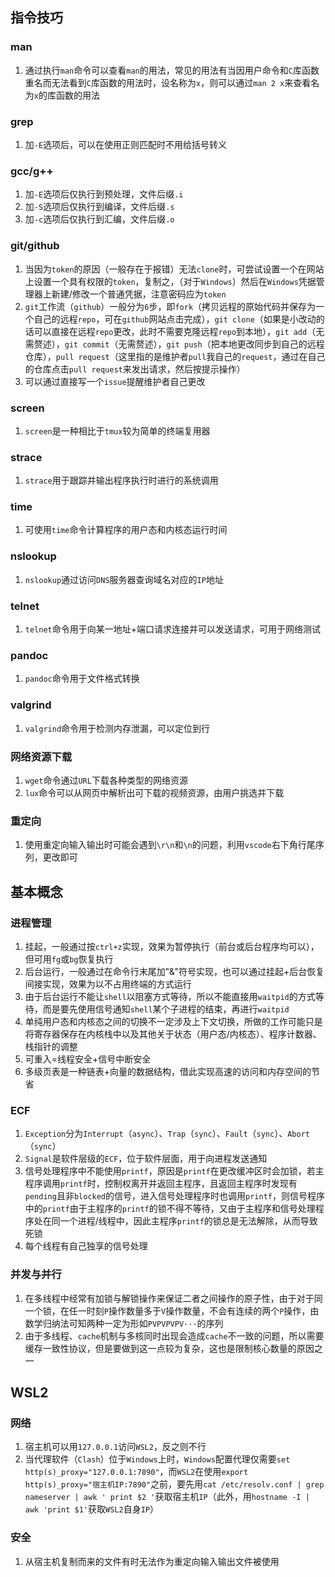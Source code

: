 指令技巧
--------

### man

1.  通过执行`man`命令可以查看`man`的用法，常见的用法有当因用户命令和`C`库函数重名而无法看到`C`库函数的用法时，设名称为`x`，则可以通过`man 2 x`来查看名为`x`的库函数的用法

### grep

1.  加`-E`选项后，可以在使用正则匹配时不用给括号转义

### gcc/g++

1.  加`-E`选项后仅执行到预处理，文件后缀`.i`
2.  加`-S`选项后仅执行到编译，文件后缀`.s`
3.  加`-c`选项后仅执行到汇编，文件后缀`.o`

### git/github

1.  当因为`token`的原因（一般存在于报错）无法`clone`时，可尝试设置一个在网站上设置一个具有权限的`token`，复制之，（对于`Windows`）然后在`Windows`凭据管理器上新建/修改一个普通凭据，注意密码应为`token`
2.  `git`工作流（`github`）一般分为`6`步，即`fork`（拷贝远程的原始代码并保存为一个自己的远程`repo`，可在`github`网站点击完成），`git clone`（如果是小改动的话可以直接在远程`repo`更改，此时不需要克隆远程`repo`到本地），`git add`（无需赘述），`git commit`（无需赘述），`git push`（把本地更改同步到自己的远程仓库），`pull request`（这里指的是维护者`pull`我自己的`request`，通过在自己的仓库点击`pull request`来发出请求，然后按提示操作）
3.  可以通过直接写一个`issue`提醒维护者自己更改

### screen

1.  `screen`是一种相比于`tmux`较为简单的终端复用器

### strace

1.  `strace`用于跟踪并输出程序执行时进行的系统调用

### time

1.  可使用`time`命令计算程序的用户态和内核态运行时间

### nslookup

1.  `nslookup`通过访问`DNS`服务器查询域名对应的`IP`地址

### telnet

1.  `telnet`命令用于向某一地址+端口请求连接并可以发送请求，可用于网络测试

### pandoc

1. `pandoc`命令用于文件格式转换

### valgrind

1. `valgrind`命令用于检测内存泄漏，可以定位到行

### 网络资源下载

1.  `wget`命令通过`URL`下载各种类型的网络资源
2.  `lux`命令可以从网页中解析出可下载的视频资源，由用户挑选并下载

### 重定向

1.  使用重定向输入输出时可能会遇到`\r\n`和`\n`的问题，利用`vscode`右下角行尾序列，更改即可

基本概念
--------

### 进程管理

1.  挂起，一般通过按`ctrl+z`实现，效果为暂停执行（前台或后台程序均可以），但可用`fg`或`bg`恢复执行
2.  后台运行，一般通过在命令行末尾加"&"符号实现，也可以通过挂起+后台恢复间接实现，效果为以不占用终端的方式运行
3.  由于后台运行不能让`shell`以阻塞方式等待，所以不能直接用`waitpid`的方式等待，而是要先使用信号通知`shell`某个子进程的结束，再进行`waitpid`
4.  单纯用户态和内核态之间的切换不一定涉及上下文切换，所做的工作可能只是将寄存器保存在内核栈中以及其他关于状态（用户态/内核态）、程序计数器、栈指针的调整
5.  可重入=线程安全+信号中断安全
6.  多级页表是一种链表+向量的数据结构，借此实现高速的访问和内存空间的节省

### ECF

1.  `Exception`分为`Interrupt`（`async`）、`Trap`（`sync`）、`Fault`（`sync`）、`Abort`（`sync`）
2.  `Signal`是软件层级的`ECF`，位于软件层面，用于向进程发送通知
3.  信号处理程序中不能使用`printf`，原因是`printf`在更改缓冲区时会加锁，若主程序调用`printf`时，控制权离开并返回主程序，且返回主程序时发现有`pending`且非`blocked`的信号，进入信号处理程序时也调用`printf`，则信号程序中的`printf`由于主程序的`printf`的锁不得不等待，又由于主程序和信号处理程序处在同一个进程/线程中，因此主程序`printf`的锁总是无法解除，从而导致死锁
4.  每个线程有自己独享的信号处理

### 并发与并行

1.  在多线程中经常有加锁与解锁操作来保证二者之间操作的原子性，由于对于同一个锁，在任一时刻`P`操作数量多于`V`操作数量，不会有连续的两个`P`操作，由数学归纳法可知两种一定为形如`PVPVPVPV···`的序列
2.  由于多线程、`cache`机制与多核同时出现会造成`cache`不一致的问题，所以需要缓存一致性协议，但是要做到这一点较为复杂，这也是限制核心数量的原因之一

WSL2
----

### 网络

1.  宿主机可以用`127.0.0.1`访问`WSL2`，反之则不行
2.  当代理软件（`Clash`）位于`Windows`上时，`Windows`配置代理仅需要`set
    http(s)_proxy="127.0.0.1:7890"`，而`WSL2`在使用`export
    http(s)_proxy="宿主机IP:7890"`之前，要先用`cat /etc/resolv.conf |
    grep nameserver | awk ' print $2 '`获取宿主机`IP`（此外，用`hostname
    -I | awk 'print $1'`获取`WSL2`自身`IP`）

### 安全

1.  从宿主机复制而来的文件有时无法作为重定向输入输出文件被使用
